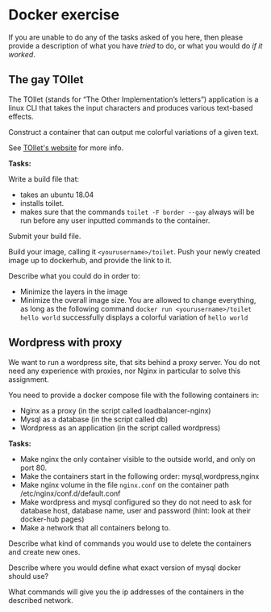 # Docker exercise

If you are unable to do any of the tasks asked of you here, then please provide a description of what you have _tried_ to do, or what you would do _if it worked_.

## The gay TOIlet

The TOIlet (stands for “The Other Implementation’s letters”) application is a linux CLI that takes the input characters and produces various text-based effects.

Construct a container that can output me colorful variations of a given text.

See [TOIlet's website](http://caca.zoy.org/wiki/toilet) for more info.

**Tasks:**

Write a build file that:

* takes an ubuntu 18.04
* installs toilet.
* makes sure that the commands `toilet -F border --gay` always will be run before any user inputted commands to the container.

Submit your build file.

Build your image, calling it `<yourusername>/toilet`.
Push your newly created image up to dockerhub, and provide the link to it.

Describe what you could do in order to:
* Minimize the layers in the image
* Minimize the overall image size. You are allowed to change everything, as long as the following command `docker run <yourusername>/toilet hello world` successfully displays a colorful variation of `hello world`

## Wordpress with proxy

We want to run a wordpress site, that sits behind a proxy server. You do not need any experience with proxies, nor Nginx in particular to solve this assignment.

You need to provide a docker compose file with the following containers in:

* Nginx as a proxy (in the script called loadbalancer-nginx)
* Mysql as a database (in the script called db)
* Wordpress as an application (in the script called wordpress)

**Tasks:**

* Make nginx the only container visible to the outside world, and only on port 80.
* Make the containers start in the following order: mysql,wordpress,nginx
* Make nginx volume in the file `nginx.conf` on the container path /etc/nginx/conf.d/default.conf
* Make wordpress and mysql configured so they do not need to ask for database host, database name, user and password (hint: look at their docker-hub pages)
* Make a network that all containers belong to.

Describe what kind of commands you would use to delete the containers and create new ones.

Describe where you would define what exact version of mysql docker should use?

What commands will give you the ip addresses of the containers in the described network.
